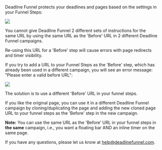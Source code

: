 Deadline Funnel protects your deadlines and pages based on the settings in
your Funnel Steps:

![](https://d33v4339jhl8k0.cloudfront.net/docs/assets/53974d6ce4b0c76107b109d1/images/5a85f8c12c7d3a4a41992be6/file-RSoEJnjI6i.png)

You cannot give Deadline Funnel 2 different sets of instructions for the same
URL by using the same URL as the 'Before' URL in 2 different Deadline Funnel
campaigns.

Re-using this URL for a 'Before' step will cause errors with page redirects
and timer visibility.

If you try to add a URL to your Funnel Steps  as the 'Before' step, which has
already been used in a different campaign, you will see an error message:
"Please enter a valid before URL":

![](https://d33v4339jhl8k0.cloudfront.net/docs/assets/53974d6ce4b0c76107b109d1/images/5a85f9940428634376d02ee8/file-tM3zFpyL63.png)

The solution is to use a different 'Before' URL in your funnel steps.

If you like the original page, you can use it in a different Deadline Funnel
campaign by cloning/duplicating the page and adding the new cloned page URL to
your funnel steps as the 'Before' step in the new campaign.

**Note:**   You can use the same URL as the 'Before' URL in your funnel steps
in **the same**  campaign, i.e., you want a floating bar AND an inline timer
on the same page.

If you have any questions, please let us know at
[help@deadlinefunnel.com](mailto:mailto:help@deadlinefunnel.com).

